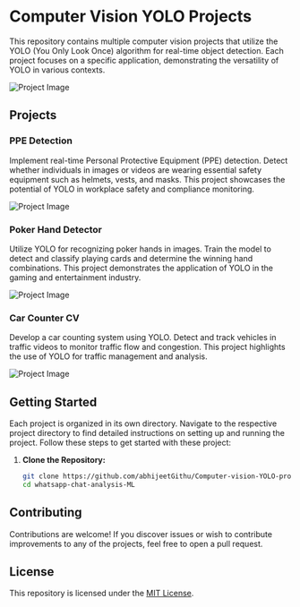 # Computer Vision YOLO Projects

This repository contains multiple computer vision projects that utilize the YOLO (You Only Look Once) algorithm for real-time object detection. Each project focuses on a specific application, demonstrating the versatility of YOLO in various contexts.

![Project Image](path_to_your_image.jpg)

## Projects

### PPE Detection

Implement real-time Personal Protective Equipment (PPE) detection. Detect whether individuals in images or videos are wearing essential safety equipment such as helmets, vests, and masks. This project showcases the potential of YOLO in workplace safety and compliance monitoring.

![Project Image](https://media.licdn.com/dms/image/C5612AQGa7wgjmpiYug/article-cover_image-shrink_600_2000/0/1610814232977?e=2147483647&v=beta&t=1Z2e0YUeer_gAdiPunPBpX6mjkSukpd9KMCOInd0puo)

### Poker Hand Detector

Utilize YOLO for recognizing poker hands in images. Train the model to detect and classify playing cards and determine the winning hand combinations. This project demonstrates the application of YOLO in the gaming and entertainment industry.

![Project Image](https://miro.medium.com/v2/resize:fit:494/1*ctpvU7toOVy8p9ODKnDgtA.png)


### Car Counter CV

Develop a car counting system using YOLO. Detect and track vehicles in traffic videos to monitor traffic flow and congestion. This project highlights the use of YOLO for traffic management and analysis.

![Project Image](https://blog.roboflow.com/content/images/2023/02/tracking-counting-yolov8.png)

## Getting Started

Each project is organized in its own directory. Navigate to the respective project directory to find detailed instructions on setting up and running the project.
Follow these steps to get started with these project:

1. **Clone the Repository:**

   ```bash
   git clone https://github.com/abhijeetGithu/Computer-vision-YOLO-projects.git
   cd whatsapp-chat-analysis-ML

## Contributing

Contributions are welcome! If you discover issues or wish to contribute improvements to any of the projects, feel free to open a pull request.

## License

This repository is licensed under the [MIT License](LICENSE).
